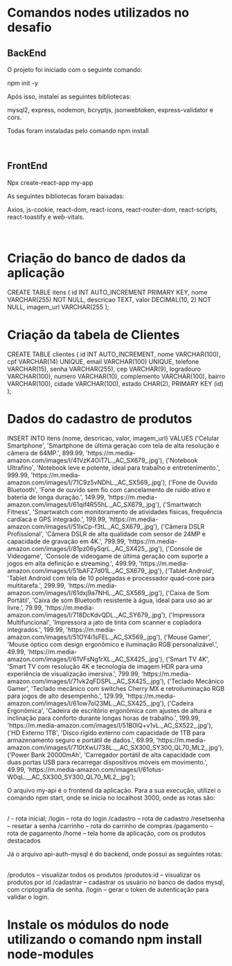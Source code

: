<h1>Comandos nodes utilizados no desafio</h1>
<h2>BackEnd</h2>
<p>O projeto foi iniciado com o seguinte comando: </p>
<p>npm init -y</p>
<p>Após isso, instalei as seguintes bibliotecas: 
<p>mysql2, express, nodemon, bcryptjs, jsonwebtoken, express-validator e cors. </p>
<p>Todas foram instaladas pelo comando npm install</p></br>
<h2>FrontEnd</h2>
<p>Npx create-react-app my-app</p>
<p>As seguintes bibliotecas foram baixadas: </p>
<p>Axios, js-cookie, react-dom, react-icons, react-router-dom, react-scripts, react-toastify e web-vitals. </p></br>
<h1>Criação do banco de dados da aplicação</h1>
CREATE TABLE itens (
    id INT AUTO_INCREMENT PRIMARY KEY,
    nome VARCHAR(255) NOT NULL,
    descricao TEXT,
    valor DECIMAL(10, 2) NOT NULL,
    imagem_url VARCHAR(255
);

<h1>Criação da tabela de Clientes</h1>
CREATE TABLE clientes (
    id INT AUTO_INCREMENT,
    nome VARCHAR(100),
    cpf VARCHAR(14) UNIQUE,
    email VARCHAR(100) UNIQUE,
    telefone VARCHAR(15),
    senha VARCHAR(255),
    cep VARCHAR(9),
    logradouro VARCHAR(100),
    numero VARCHAR(10),
    complemento VARCHAR(100),
    bairro VARCHAR(100),
    cidade VARCHAR(100),
    estado CHAR(2),
    PRIMARY KEY (id)
);

<h1>Dados do cadastro de produtos</h1>
INSERT INTO itens (nome, descricao, valor, imagem_url) VALUES
('Celular Smartphone', 'Smartphone de última geração com tela de alta resolução e câmera de 64MP.', 899.99, 'https://m.media-amazon.com/images/I/41VzK4OiT7L._AC_SX679_.jpg'),
('Notebook Ultrafino', 'Notebook leve e potente, ideal para trabalho e entretenimento.', 999.99, 'https://m.media-amazon.com/images/I/71C9z5vNDhL._AC_SX569_.jpg'),
('Fone de Ouvido Bluetooth', 'Fone de ouvido sem fio com cancelamento de ruído ativo e bateria de longa duração.', 149.99, 'https://m.media-amazon.com/images/I/61qif4R55hL._AC_SX679_.jpg'),
('Smartwatch Fitness', 'Smartwatch com monitoramento de atividades físicas, frequência cardíaca e GPS integrado.', 199.99, 'https://m.media-amazon.com/images/I/51IxCp-f3tL._AC_SX679_.jpg'),
('Câmera DSLR Profissional', 'Câmera DSLR de alta qualidade com sensor de 24MP e capacidade de gravação em 4K.', 799.99, 'https://m.media-amazon.com/images/I/81pz06ySqrL._AC_SX425_.jpg'),
('Console de Videogame', 'Console de videogame de última geração com suporte a jogos em alta definição e streaming.', 499.99, 'https://m.media-amazon.com/images/I/51bAFZ7d01L._AC_SX679_.jpg'),
('Tablet Android', 'Tablet Android com tela de 10 polegadas e processador quad-core para multitarefa.', 299.99, 'https://m.media-amazon.com/images/I/61dxj9a7NHL._AC_SX569_.jpg'),
('Caixa de Som Portátil', 'Caixa de som Bluetooth resistente à água, ideal para uso ao ar livre.', 79.99, 'https://m.media-amazon.com/images/I/718DcKdvQDL._AC_SY679_.jpg'),
('Impressora Multifuncional', 'Impressora a jato de tinta com scanner e copiadora integrados.', 199.99, 'https://m.media-amazon.com/images/I/51OY4i1sFEL._AC_SX569_.jpg'),
('Mouse Gamer', 'Mouse óptico com design ergonômico e iluminação RGB personalizável.', 49.99, 'https://m.media-amazon.com/images/I/61VFsNg1rXL._AC_SX425_.jpg'),
('Smart TV 4K', 'Smart TV com resolução 4K e tecnologia de imagem HDR para uma experiência de visualização imersiva.', 799.99, 'https://m.media-amazon.com/images/I/71vk2qFDSPL._AC_SX425_.jpg'),
('Teclado Mecânico Gamer', 'Teclado mecânico com switches Cherry MX e retroiluminação RGB para jogos de alto desempenho.', 129.99, 'https://m.media-amazon.com/images/I/61ow7ol23ML._AC_SX425_.jpg'),
('Cadeira Ergonômica', 'Cadeira de escritório ergonômica com ajustes de altura e inclinação para conforto durante longas horas de trabalho.', 199.99, 'https://m.media-amazon.com/images/I/51B0lQ+v1vL._AC_SX522_.jpg'),
('HD Externo 1TB', 'Disco rígido externo com capacidade de 1TB para armazenamento seguro e portátil de dados.', 69.99, 'https://m.media-amazon.com/images/I/710tXwU738L.__AC_SX300_SY300_QL70_ML2_.jpg'),
('Power Bank 20000mAh', 'Carregador portátil de alta capacidade com duas portas USB para recarregar dispositivos móveis em movimento.', 49.99, 'https://m.media-amazon.com/images/I/61otus-W0qL.__AC_SX300_SY300_QL70_ML2_.jpg');
</br>
<p>O arquivo my-api é o frontend da aplicação. Para a sua execução, utilizei o comando npm start, onde se inicia no localhost 3000, onde as rotas são:</p></br>
/ - rota inicial;
/login – rota do login
/cadastro – rota de cadastro
/resetsenha – resetar a senha
/carrinho – rota do carrinho de compras
/pagamento – rota de pagamento
/home – tela home da aplicação, com os produtos destacados

<p>Já o arquivo api-auth-mysql é do backend, onde possui as seguintes rotas:</p></br>
/produtos – visualizar todos os produtos
/produtos:id – visualizar os produtos por id
/cadastrar – cadastrar os usuário no banco de dados mysql, com criptografia de senha.
/login – gerar o token de autenticação para validar o login.

<h1>Instale os módulos do node utilizando o comando npm install node-modules</h1>

